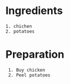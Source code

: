 # Ingredients
    1. chichen
    2. potatoes
# Preparation
     1. Buy chicken
     2. Peel potatoes
